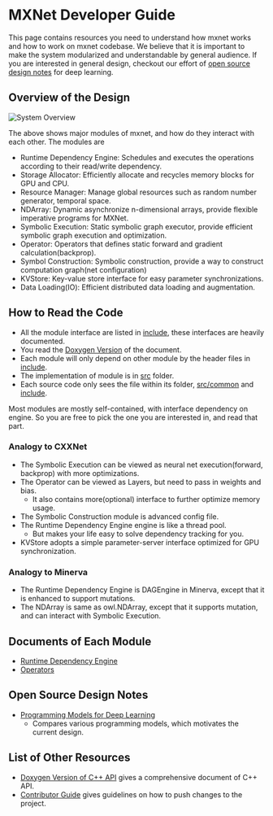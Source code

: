 MXNet Developer Guide
=====================
This page contains resources you need to understand how mxnet works and how to work on mxnet codebase.
We believe that it is important to make the system modularized and understandable by general audience.
If you are interested in general design, checkout our effort of [open source design notes](#open-source-design-notes)
for deep learning.

Overview of the Design
----------------------
![System Overview](https://raw.githubusercontent.com/dmlc/dmlc.github.io/master/img/mxnet/system/overview.png)

The above shows major modules of mxnet, and how do they interact with each other. The modules are
- Runtime Dependency Engine: Schedules and executes the operations according to their read/write dependency.
- Storage Allocator: Efficiently allocate and recycles memory blocks for GPU and CPU.
- Resource Manager: Manage global resources such as random number generator, temporal space.
- NDArray: Dynamic asynchronize n-dimensional arrays, provide flexible imperative programs for MXNet.
- Symbolic Execution: Static symbolic graph executor, provide efficient symbolic graph execution and optimization.
- Operator: Operators that defines static forward and gradient calculation(backprop).
- Symbol Construction: Symbolic construction, provide a way to construct computation graph(net configuration)
- KVStore: Key-value store interface for easy parameter synchronizations.
- Data Loading(IO): Efficient distributed data loading and augmentation.

How to Read the Code
--------------------
- All the module interface are listed in [include](../../include), these interfaces are heavily documented.
- You read the [Doxygen Version](https://mxnet.readthedocs.org/en/latest/doxygen) of the document.
- Each module will only depend on other module by the header files in [include](../../include).
- The implementation of module is in [src](../../src) folder. 
- Each source code only sees the file within its folder, [src/common](../../src/common) and [include](../../include).

Most modules are mostly self-contained, with interface dependency on engine.
So you are free to pick the one you are interested in, and read that part.

### Analogy to CXXNet
- The Symbolic Execution can be viewed as neural net execution(forward, backprop) with more optimizations.
- The Operator can be viewed as Layers, but need to pass in weights and bias.
	- It also contains more(optional) interface to further optimize memory usage.
- The Symbolic Construction module is advanced config file.
- The Runtime Dependency Engine engine is like a thread pool.
	- But makes your life easy to solve dependency tracking for you.
- KVStore adopts a simple parameter-server interface optimized for GPU synchronization.

### Analogy to Minerva
- The Runtime Dependency Engine is DAGEngine in Minerva, except that it is enhanced to support mutations.
- The NDArray is same as owl.NDArray, except that it supports mutation, and can interact with Symbolic Execution.

Documents of Each Module
------------------------
* [Runtime Dependency Engine](engine.md)
* [Operators](operator.md)


Open Source Design Notes
------------------------
* [Programming Models for Deep Learning](../program_model.md)
	- Compares various programming models, which motivates the current design.


List of Other Resources
-----------------------
* [Doxygen Version of C++ API](https://mxnet.readthedocs.org/en/latest/doxygen) gives a comprehensive document of C++ API.
* [Contributor Guide](../contribute.md) gives guidelines on how to push changes to the project.
